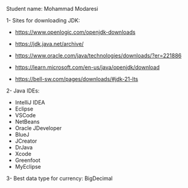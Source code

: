 Student name: Mohammad Modaresi

1- Sites for downloading JDK:

- https://www.openlogic.com/openjdk-downloads

- https://jdk.java.net/archive/

- https://www.oracle.com/java/technologies/downloads/?er=221886

- https://learn.microsoft.com/en-us/java/openjdk/download

- https://bell-sw.com/pages/downloads/#jdk-21-lts


2- Java IDEs:
- IntelliJ IDEA
- Eclipse
- VSCode
- NetBeans
- Oracle JDeveloper
- BlueJ
- JCreator
- DrJava
- Xcode
- Greenfoot
- MyEclipse

3- Best data type for currency: BigDecimal
